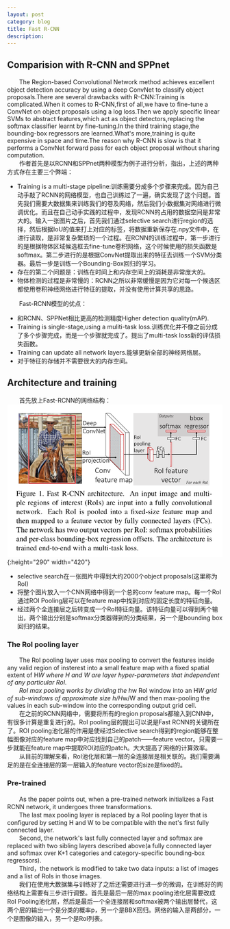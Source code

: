 ```yaml
---
layout: post
category: blog
title: Fast R-CNN
description: 
---
```


## Comparision with R-CNN and SPPnet
　　The Region-based Convolutional Network method achieves excellent object detection accuracy by using a deep ConvNet to classify object proposals.There are several drawbacks with R-CNN:Training is complicated.When it comes to R-CNN,first of all,we have to fine-tune a ConvNet on object proposals using a log loss.Then we apply specific linear SVMs to abstract features,which act as object detectors,replacing the softmax classifier learnt by fine-tuning.In the third training stage,the bounding-box regressors are learned.What's more,training is quite expensive in space and time.The reason why R-CNN is slow is that it performs a ConvNet forward pass for each object proposal without sharing computation.<br>
　　作者首先是以RCNN和SPPnet两种模型为例子进行分析，指出，上述的两种方式存在主要三个弊端：
- Training is a multi-stage pipeline:训练需要分成多个步骤来完成。因为自己动手敲了RCNN的网络模型，也自己训练过了一遍，确实发现了这个问题。首先我们需要大数据集来训练我们的卷及网络，然后我们小数据集对网络进行微调优化。而且在自己动手实践的过程中，发现RCNN的占用的数据空间是非常大的。输入一张图片之后，首先我们通过selective search进行region的选择，然后根据IoU的值来打上对应的标签，将数据重新保存在.npy文件中，在进行读取，是非常复杂繁琐的一个过程。在RCNN的训练过程中，第一步进行的是根据物体区域候选框去fine-tune卷积网络，这个时候使用的损失函数是softmax。第二步进行的是根据ConvNet提取出来的特征去训练一个SVM分类器。最后一步是训练一个Bounding-Box回归的学习。
- 存在的第二个问题是：训练在时间上和内存空间上的消耗是非常庞大的。
- 物体检测的过程是非常慢的：RCNN之所以非常缓慢是因为它对每一个候选区都使用卷积神经网络进行特征的提取，并没有使用计算共享的思路。<br>

　　Fast-RCNN模型的优点：
- 和RCNN、SPPNet相比更高的检测精度Higher detection quality(mAP).
- Training is single-stage,using a muliti-task loss.训练优化并不像之前分成了多个步骤完成，而是一个步骤就完成了。提出了multi-task loss新的评估损失函数。
- Training can update all network layers.能够更新全部的神经网络层。
- 对于特征的存储并不需要很大的内存空间。

## Architecture and training 
　　首先放上Fast-RCNN的网络结构：
![](/downloads/Fast-RCNN.png){:height="290" width="420"}
- selective search在一张图片中得到大约2000个object proposals(这里称为RoI)
- 将整个图片放入一个CNN网络中得到一个总的conv feature map。每一个RoI通过ROI Pooling层可以在feature map中找到对应的固定长度的特征向量。
- 经过两个全连接层之后转变成一个RoI特征向量。该特征向量可以得到两个输出，两个输出分别是softmax分类器得到的分类结果，另一个是bounding box回归的结果。<br>

### The RoI pooling layer
　　The RoI pooling layer uses max pooling to convert the features inside any valid region of insterest into a small feature map with a fixed spatial extent of H*W where H and W are layer hyper-parameters that independent of any particular RoI.<br>
　　RoI max pooling works by dividing the h*w RoI window into an H*W grid of sub-windows of approximate size h/H*w/W and then max-pooling the values in each sub-window into the corresponding output grid cell.<br>
　　在之前的RCNN网络中，需要将所有的region proposals都输入到CNN中，有很多计算是重复进行的。RoI pooling层的提出可以说是Fast RCNN的关键所在了。ROI pooling池化层的作用是使经过Selective search得到的region能够在整幅图像对应的feature map中对应找到自己的patch——feature vector。只需要一步就能在feature map中提取ROI对应的patch。大大提高了网络的计算效率。<br>
　　从目前的理解来看，RoI池化层和第一层的全连接层是相关联的。我们需要满足的是在全连接层的第一层输入的feature vector的size是fixed的。
### Pre-trained 
　　As the paper points out, when a pre-trained network initializes a Fast RCNN network, it undergoes three transformations.<br>
　　The last max pooling layer is replaced by a RoI pooling layer that is configured by setting H and W to be compatible with the net's first fully connected layer.<br>
　　Second, the network's last fully connected layer and softmax are replaced with two sibling layers described above(a fully connected layer and softmax over K+1 categories and category-specific bounding-box regressors).<br>
　　Third，the network is modified to take two data inputs: a list of images and a list of RoIs in those images. <br>
　　我们在使用大数据集与训练好了之后还需要进行进一步的微调，在训练好的网络结构上需要有三步进行调整。首先是最后一层的max pooling池化层需要改成RoI Pooling池化层，然后是最后一个全连接层和softmax被两个输出层替代，这两个层的输出一个是分类的概率p，另一个是BBX回归。网络的输入是两部分，一个是图像的输入，另一个是RoI列表。<br>
　　
